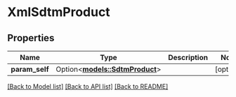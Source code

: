 # XmlSdtmProduct

## Properties

Name | Type | Description | Notes
------------ | ------------- | ------------- | -------------
**param_self** | Option<[**models::SdtmProduct**](SdtmProduct.md)> |  | [optional]

[[Back to Model list]](../README.md#documentation-for-models) [[Back to API list]](../README.md#documentation-for-api-endpoints) [[Back to README]](../README.md)


